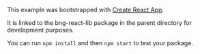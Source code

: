 This example was bootstrapped with [Create React App](https://github.com/facebook/create-react-app).

It is linked to the bng-react-lib package in the parent directory for development purposes.

You can run `npm install` and then `npm start` to test your package.
